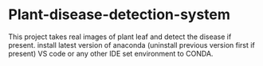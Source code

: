 # Plant-disease-detection-system
This project takes real images of plant leaf and detect the disease if present.
install latest version of anaconda (uninstall previous version first if present)
VS code or any other IDE set environment to CONDA.
